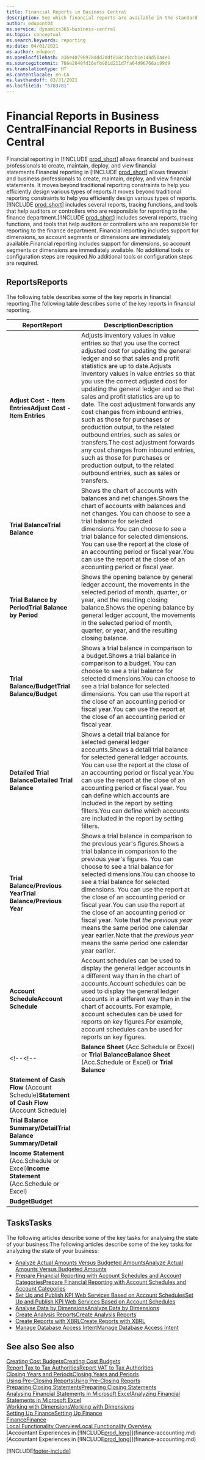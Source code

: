 ```yaml
---
title: Financial Reports in Business Central
description: See which financial reports are available in the standard version of Business Central so that you can keep track of your business.
author: edupont04
ms.service: dynamics365-business-central
ms.topic: conceptual
ms.search.keywords: reporting
ms.date: 04/01/2021
ms.author: edupont
ms.openlocfilehash: a36e40796978ddd20df818c3bccb1e148d50a4e1
ms.sourcegitcommit: 766e2840fd16efb901d211d7fa64d96766ac99d9
ms.translationtype: HT
ms.contentlocale: en-CA
ms.lasthandoff: 03/31/2021
ms.locfileid: "5783781"
---
```

# <a name="financial-reports-in-business-central"></a><span data-ttu-id="de7c0-103">Financial Reports in Business Central</span><span class="sxs-lookup"><span data-stu-id="de7c0-103">Financial Reports in Business Central</span></span>

<span data-ttu-id="de7c0-104">Financial reporting in [!INCLUDE [prod_short](includes/prod_short.md)] allows financial and business professionals to create, maintain, deploy, and view financial statements.</span><span class="sxs-lookup"><span data-stu-id="de7c0-104">Financial reporting in [!INCLUDE [prod_short](includes/prod_short.md)] allows financial and business professionals to create, maintain, deploy, and view financial statements.</span></span> <span data-ttu-id="de7c0-105">It moves beyond traditional reporting constraints to help you efficiently design various types of reports.</span><span class="sxs-lookup"><span data-stu-id="de7c0-105">It moves beyond traditional reporting constraints to help you efficiently design various types of reports.</span></span> <span data-ttu-id="de7c0-106">[!INCLUDE [prod_short](includes/prod_short.md)] includes several reports, tracing functions, and tools that help auditors or controllers who are responsible for reporting to the finance department.</span><span class="sxs-lookup"><span data-stu-id="de7c0-106">[!INCLUDE [prod_short](includes/prod_short.md)] includes several reports, tracing functions, and tools that help auditors or controllers who are responsible for reporting to the finance department.</span></span> <span data-ttu-id="de7c0-107">Financial reporting includes support for dimensions, so account segments or dimensions are immediately available.</span><span class="sxs-lookup"><span data-stu-id="de7c0-107">Financial reporting includes support for dimensions, so account segments or dimensions are immediately available.</span></span> <span data-ttu-id="de7c0-108">No additional tools or configuration steps are required.</span><span class="sxs-lookup"><span data-stu-id="de7c0-108">No additional tools or configuration steps are required.</span></span>  

## <a name="reports"></a><span data-ttu-id="de7c0-109">Reports</span><span class="sxs-lookup"><span data-stu-id="de7c0-109">Reports</span></span>

<span data-ttu-id="de7c0-110">The following table describes some of the key reports in financial reporting.</span><span class="sxs-lookup"><span data-stu-id="de7c0-110">The following table describes some of the key reports in financial reporting.</span></span>

|<span data-ttu-id="de7c0-111">Report</span><span class="sxs-lookup"><span data-stu-id="de7c0-111">Report</span></span> |<span data-ttu-id="de7c0-112">Description</span><span class="sxs-lookup"><span data-stu-id="de7c0-112">Description</span></span>  |
|---------|---------|
|<span data-ttu-id="de7c0-113">**Adjust Cost - Item Entries**</span><span class="sxs-lookup"><span data-stu-id="de7c0-113">**Adjust Cost - Item Entries**</span></span> | <span data-ttu-id="de7c0-114">Adjusts inventory values in value entries so that you use the correct adjusted cost for updating the general ledger and so that sales and profit statistics are up to date.</span><span class="sxs-lookup"><span data-stu-id="de7c0-114">Adjusts inventory values in value entries so that you use the correct adjusted cost for updating the general ledger and so that sales and profit statistics are up to date.</span></span> <span data-ttu-id="de7c0-115">The cost adjustment forwards any cost changes from inbound entries, such as those for purchases or production output, to the related outbound entries, such as sales or transfers.</span><span class="sxs-lookup"><span data-stu-id="de7c0-115">The cost adjustment forwards any cost changes from inbound entries, such as those for purchases or production output, to the related outbound entries, such as sales or transfers.</span></span>  |
|<span data-ttu-id="de7c0-116">**Trial Balance**</span><span class="sxs-lookup"><span data-stu-id="de7c0-116">**Trial Balance**</span></span>| <span data-ttu-id="de7c0-117">Shows the chart of accounts with balances and net changes.</span><span class="sxs-lookup"><span data-stu-id="de7c0-117">Shows the chart of accounts with balances and net changes.</span></span> <span data-ttu-id="de7c0-118">You can choose to see a trial balance for selected dimensions.</span><span class="sxs-lookup"><span data-stu-id="de7c0-118">You can choose to see a trial balance for selected dimensions.</span></span> <span data-ttu-id="de7c0-119">You can use the report at the close of an accounting period or fiscal year.</span><span class="sxs-lookup"><span data-stu-id="de7c0-119">You can use the report at the close of an accounting period or fiscal year.</span></span> |
|<span data-ttu-id="de7c0-120">**Trial Balance by Period**</span><span class="sxs-lookup"><span data-stu-id="de7c0-120">**Trial Balance by Period**</span></span>  | <span data-ttu-id="de7c0-121">Shows the opening balance by general ledger account, the movements in the selected period of month, quarter, or year, and the resulting closing balance.</span><span class="sxs-lookup"><span data-stu-id="de7c0-121">Shows the opening balance by general ledger account, the movements in the selected period of month, quarter, or year, and the resulting closing balance.</span></span>         |
|<span data-ttu-id="de7c0-122">**Trial Balance/Budget**</span><span class="sxs-lookup"><span data-stu-id="de7c0-122">**Trial Balance/Budget**</span></span> | <span data-ttu-id="de7c0-123">Shows a trial balance in comparison to a budget.</span><span class="sxs-lookup"><span data-stu-id="de7c0-123">Shows a trial balance in comparison to a budget.</span></span> <span data-ttu-id="de7c0-124">You can choose to see a trial balance for selected dimensions.</span><span class="sxs-lookup"><span data-stu-id="de7c0-124">You can choose to see a trial balance for selected dimensions.</span></span> <span data-ttu-id="de7c0-125">You can use the report at the close of an accounting period or fiscal year.</span><span class="sxs-lookup"><span data-stu-id="de7c0-125">You can use the report at the close of an accounting period or fiscal year.</span></span>        |
|<span data-ttu-id="de7c0-126">**Detailed Trial Balance**</span><span class="sxs-lookup"><span data-stu-id="de7c0-126">**Detailed Trial Balance**</span></span> |<span data-ttu-id="de7c0-127">Shows a detail trial balance for selected general ledger accounts.</span><span class="sxs-lookup"><span data-stu-id="de7c0-127">Shows a detail trial balance for selected general ledger accounts.</span></span> <span data-ttu-id="de7c0-128">You can use the report at the close of an accounting period or fiscal year.</span><span class="sxs-lookup"><span data-stu-id="de7c0-128">You can use the report at the close of an accounting period or fiscal year.</span></span> <span data-ttu-id="de7c0-129">You can define which accounts are included in the report by setting filters.</span><span class="sxs-lookup"><span data-stu-id="de7c0-129">You can define which accounts are included in the report by setting filters.</span></span>         |
|<span data-ttu-id="de7c0-130">**Trial Balance/Previous Year**</span><span class="sxs-lookup"><span data-stu-id="de7c0-130">**Trial Balance/Previous Year**</span></span>|<span data-ttu-id="de7c0-131">Shows a trial balance in comparison to the previous year's figures.</span><span class="sxs-lookup"><span data-stu-id="de7c0-131">Shows a trial balance in comparison to the previous year's figures.</span></span> <span data-ttu-id="de7c0-132">You can choose to see a trial balance for selected dimensions.</span><span class="sxs-lookup"><span data-stu-id="de7c0-132">You can choose to see a trial balance for selected dimensions.</span></span> <span data-ttu-id="de7c0-133">You can use the report at the close of an accounting period or fiscal year.</span><span class="sxs-lookup"><span data-stu-id="de7c0-133">You can use the report at the close of an accounting period or fiscal year.</span></span> <span data-ttu-id="de7c0-134">Note that *the previous year* means the same period one calendar year earlier.</span><span class="sxs-lookup"><span data-stu-id="de7c0-134">Note that *the previous year* means the same period one calendar year earlier.</span></span>|
|<span data-ttu-id="de7c0-135">**Account Schedule**</span><span class="sxs-lookup"><span data-stu-id="de7c0-135">**Account Schedule**</span></span>|<span data-ttu-id="de7c0-136">Account schedules can be used to display the general ledger accounts in a different way than in the chart of accounts.</span><span class="sxs-lookup"><span data-stu-id="de7c0-136">Account schedules can be used to display the general ledger accounts in a different way than in the chart of accounts.</span></span> <span data-ttu-id="de7c0-137">For example, account schedules can be used for reports on key figures.</span><span class="sxs-lookup"><span data-stu-id="de7c0-137">For example, account schedules can be used for reports on key figures.</span></span>|
<span data-ttu-id="de7c0-138"><!--</span><span class="sxs-lookup"><span data-stu-id="de7c0-138"><!--</span></span>|<span data-ttu-id="de7c0-139">**Balance Sheet** (Acc.Schedule or Excel) or **Trial Balance**</span><span class="sxs-lookup"><span data-stu-id="de7c0-139">**Balance Sheet** (Acc.Schedule or Excel) or **Trial Balance**</span></span> |         |
|<span data-ttu-id="de7c0-140">**Statement of Cash Flow** (Account Schedule)</span><span class="sxs-lookup"><span data-stu-id="de7c0-140">**Statement of Cash Flow** (Account Schedule)</span></span> |         |
|<span data-ttu-id="de7c0-141">**Trial Balance Summary/Detail**</span><span class="sxs-lookup"><span data-stu-id="de7c0-141">**Trial Balance Summary/Detail**</span></span> |         |
|<span data-ttu-id="de7c0-142">**Income Statement** (Acc.Schedule or Excel)</span><span class="sxs-lookup"><span data-stu-id="de7c0-142">**Income Statement** (Acc.Schedule or Excel)</span></span>||
|<span data-ttu-id="de7c0-143">**Budget**</span><span class="sxs-lookup"><span data-stu-id="de7c0-143">**Budget**</span></span> ||-->

## <a name="tasks"></a><span data-ttu-id="de7c0-144">Tasks</span><span class="sxs-lookup"><span data-stu-id="de7c0-144">Tasks</span></span>

<span data-ttu-id="de7c0-145">The following articles describe some of the key tasks for analysing the state of your business:</span><span class="sxs-lookup"><span data-stu-id="de7c0-145">The following articles describe some of the key tasks for analyzing the state of your business:</span></span>

* [<span data-ttu-id="de7c0-146">Analyze Actual Amounts Versus Budgeted Amounts</span><span class="sxs-lookup"><span data-stu-id="de7c0-146">Analyze Actual Amounts Versus Budgeted Amounts</span></span>](bi-how-analyze-actual-versus-budget.md)  
* [<span data-ttu-id="de7c0-147">Prepare Financial Reporting with Account Schedules and Account Categories</span><span class="sxs-lookup"><span data-stu-id="de7c0-147">Prepare Financial Reporting with Account Schedules and Account Categories</span></span>](bi-how-work-account-schedule.md)  
* [<span data-ttu-id="de7c0-148">Set Up and Publish KPI Web Services Based on Account Schedules</span><span class="sxs-lookup"><span data-stu-id="de7c0-148">Set Up and Publish KPI Web Services Based on Account Schedules</span></span>](bi-how-to-set-up-and-publish-kpi-web-services-based-on-account-schedules.md)  
* [<span data-ttu-id="de7c0-149">Analyse Data by Dimensions</span><span class="sxs-lookup"><span data-stu-id="de7c0-149">Analyze Data by Dimensions</span></span>](bi-how-analyze-data-dimension.md)  
* [<span data-ttu-id="de7c0-150">Create Analysis Reports</span><span class="sxs-lookup"><span data-stu-id="de7c0-150">Create Analysis Reports</span></span>](bi-how-create-analysis-views-reports.md)  
* [<span data-ttu-id="de7c0-151">Create Reports with XBRL</span><span class="sxs-lookup"><span data-stu-id="de7c0-151">Create Reports with XBRL</span></span>](bi-create-reports-with-xbrl.md)  
* [<span data-ttu-id="de7c0-152">Manage Database Access Intent</span><span class="sxs-lookup"><span data-stu-id="de7c0-152">Manage Database Access Intent</span></span>](admin-data-access-intent.md)  

## <a name="see-also"></a><span data-ttu-id="de7c0-153">See also </span><span class="sxs-lookup"><span data-stu-id="de7c0-153">See also</span></span>

[<span data-ttu-id="de7c0-154">Creating Cost Budgets</span><span class="sxs-lookup"><span data-stu-id="de7c0-154">Creating Cost Budgets</span></span>](finance-create-cost-budgets.md)  
[<span data-ttu-id="de7c0-155">Report Tax to Tax Authorities</span><span class="sxs-lookup"><span data-stu-id="de7c0-155">Report VAT to Tax Authorities</span></span>](finance-how-report-vat.md)  
[<span data-ttu-id="de7c0-156">Closing Years and Periods</span><span class="sxs-lookup"><span data-stu-id="de7c0-156">Closing Years and Periods</span></span>](year-close-years-periods.md)  
[<span data-ttu-id="de7c0-157">Using Pre-Closing Reports</span><span class="sxs-lookup"><span data-stu-id="de7c0-157">Using Pre-Closing Reports</span></span>](year-prepare-preclose-reports.md)  
[<span data-ttu-id="de7c0-158">Preparing Closing Statements</span><span class="sxs-lookup"><span data-stu-id="de7c0-158">Preparing Closing Statements</span></span>](year-prepare-close-statement.md)  
[<span data-ttu-id="de7c0-159">Analysing Financial Statements in Microsoft Excel</span><span class="sxs-lookup"><span data-stu-id="de7c0-159">Analyzing Financial Statements in Microsoft Excel</span></span>](finance-analyze-excel.md)  
[<span data-ttu-id="de7c0-160">Working with Dimensions</span><span class="sxs-lookup"><span data-stu-id="de7c0-160">Working with Dimensions</span></span>](finance-dimensions.md)  
[<span data-ttu-id="de7c0-161">Setting Up Finance</span><span class="sxs-lookup"><span data-stu-id="de7c0-161">Setting Up Finance</span></span>](finance-setup-finance.md)  
[<span data-ttu-id="de7c0-162">Finance</span><span class="sxs-lookup"><span data-stu-id="de7c0-162">Finance</span></span>](finance.md)  
[<span data-ttu-id="de7c0-163">Local Functionality Overview</span><span class="sxs-lookup"><span data-stu-id="de7c0-163">Local Functionality Overview</span></span>](about-localization.md)  
<span data-ttu-id="de7c0-164">[Accountant Experiences in [!INCLUDE[prod_long](includes/prod_long.md)]](finance-accounting.md)</span><span class="sxs-lookup"><span data-stu-id="de7c0-164">[Accountant Experiences in [!INCLUDE[prod_long](includes/prod_long.md)]](finance-accounting.md)</span></span>  


[!INCLUDE[footer-include](includes/footer-banner.md)]